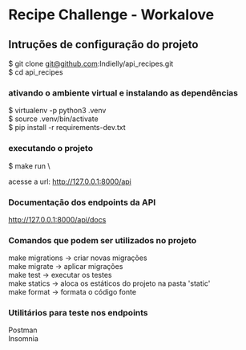 # Recipe Challenge - Workalove

## Intruções de configuração do projeto

$ git clone git@github.com:Indielly/api_recipes.git \
$ cd api_recipes

### ativando o ambiente virtual e instalando as dependências

$ virtualenv -p python3 .venv \
$ source .venv/bin/activate \
$ pip install -r requirements-dev.txt

### executando o projeto

$ make run \

acesse a url: http://127.0.0.1:8000/api

### Documentação dos endpoints da API

http://127.0.0.1:8000/api/docs

### Comandos que podem ser utilizados no projeto

make migrations -> criar novas migrações \
make migrate -> aplicar migrações \
make test -> executar os testes \
make statics -> aloca os estáticos do projeto na pasta 'static' \
make format -> formata o código fonte

### Utilitários para teste nos endpoints

Postman \
Insomnia